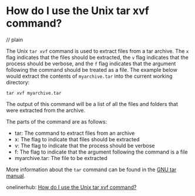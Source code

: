 # How do I use the Unix tar xvf command?
// plain

The Unix `tar xvf` command is used to extract files from a tar archive. The `x` flag indicates that the files should be extracted, the `v` flag indicates that the process should be verbose, and the `f` flag indicates that the argument following the command should be treated as a file. The example below would extract the contents of `myarchive.tar` into the current working directory:

```
tar xvf myarchive.tar
```

The output of this command will be a list of all the files and folders that were extracted from the archive.

The parts of the command are as follows:

- tar: The command to extract files from an archive
- x: The flag to indicate that files should be extracted
- v: The flag to indicate that the process should be verbose
- f: The flag to indicate that the argument following the command is a file
- myarchive.tar: The file to be extracted

More information about the `tar` command can be found in the [GNU tar manual](https://www.gnu.org/software/tar/manual/html_node/tar_51.html).

onelinerhub: [How do I use the Unix tar xvf command?](https://onelinerhub.com/cli-tar/how-do-i-use-the-unix-tar-xvf-command)